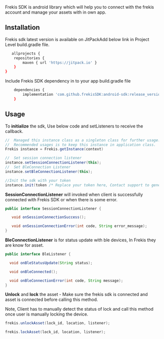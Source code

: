 Frekis SDK is android library which will help you to connect with the frekis account and manage your assets with in own app.

## Installation
Frekis sdk latest version is available on JitPackAdd below link in Project Level build.gradle file.
```bash
   allprojects {
    repositories {
        maven { url 'https://jitpack.io' }
    }
}
```

Include Frekis SDK dependency in to your app build.gradle file
```bash
    dependencies {
        implementation 'com.github.frekisSDK:android-sdk:release_version'
    }
```

## Usage

To **initialize** the sdk, Use below code and setListeners to receive the callback.
```java
//  Managed this instance class as a singleton class for further usage.
//  Recommended usages is to keep this instance in application class.
Frekis instance = Frekis.getInstance(context)

//  Set session connection listener
instance.setSessionConnectionListener(this);
//  Set BleConnection Listener
instance.setBleConnectionListener(this);

//Init the sdk with your token
instance.init(token /* Replace your token here, Contact support to generate your app token*/)
```

**SessionConnectionListener** will invoked when client is successfully connected with Frekis SDK or when there is some error.
```java
public interface SessionConnectionListener {

   void onSessionConnectionSuccess();

   void onSessionConnectionError(int code, String error_message);
}
```

**BleConnectionListener** is for status update with ble devices, In Frekis they are know for asset.
```java
public interface BleListener {

  void onBleStatusUpdate(String status);

  void onBleConnected();

  void onBleConnectionError(int code, String message);
}
```

**Unlock** and **lock** the asset - Make sure the frekis sdk is connected and asset is connected before calling this method.

Note, Client has to manually detect the status of lock and call this method once user is manually locking the device.
```java
frekis.unlockAsset(lock_id, location, listener);

frekis.lockAsset(lock_id, location, listener);
```
